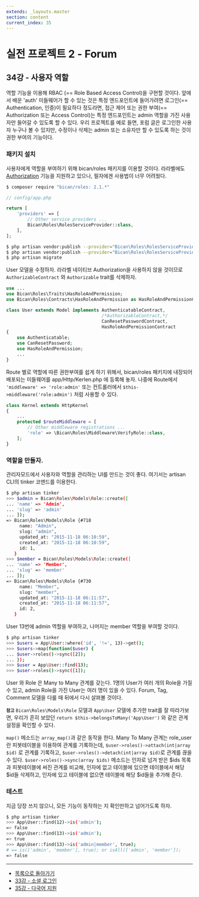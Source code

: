 ```yaml
---
extends: _layouts.master
section: content
current_index: 35
---
```


# 실전 프로젝트 2 - Forum

## 34강 - 사용자 역할

역할 기능을 이용해 RBAC (== Role Based Access Control)을 구현할 것이다. 앞에서 배운 'auth' 미들웨어가 할 수 있는 것은 특정 엔드포인트에 들어가려면 로그인(== Authentication, 인증)이 필요하다 정도라면, 접근 제어 또는 권한 부여(== Authorization 또는 Access Control)는 특정 엔드포인트는 admin 역할을 가진 사용자만 들어갈 수 있도록 할 수 있다. 우리 프로젝트를 예로 들면, 포럼 글은 로그인한 사용자 누구나 볼 수 있지만, 수정이나 삭제는 admin 또는 소유자만 할 수 있도록 하는 것이 권한 부여의 기능이다. 

### 패키지 설치

사용자에게 역할을 부여하기 위해 bican/roles 패키지를 이용할 것이다. 라라벨에도 [Authorization](http://laravel.com/docs/authorization) 기능을 지원하고 있으나, 필자에겐 사용법이 너무 어려웠다.
 
```bash
$ composer require "bican/roles: 2.1.*"
```

```php
// config/app.php

return [
    'providers' => [
        // Other service providers ...
        Bican\Roles\RolesServiceProvider::class,
    ],
];
```

```bash
$ php artisan vendor:publish --provider="Bican\Roles\RolesServiceProvider" --tag=config
$ php artisan vendor:publish --provider="Bican\Roles\RolesServiceProvider" --tag=migrations
$ php artisan migrate
```

User 모델을 수정하자. 라라벨 네이티브 Authorization을 사용하지 않을 것이므로 `AuthorizableContract` 와 `Authorizable` trait를 삭제하자.

```php
use ...
use Bican\Roles\Traits\HasRoleAndPermission;
use Bican\Roles\Contracts\HasRoleAndPermission as HasRoleAndPermissionContract;

class User extends Model implements AuthenticatableContract,
                                    /*AuthorizableContract,*/
                                    CanResetPasswordContract,
                                    HasRoleAndPermissionContract
{
    use Authenticatable;
    use CanResetPassword;
    use HasRoleAndPermission;
    ...
}
```

Route 별로 역할에 따른 권한부여를 쉽게 하기 위해서, bican/roles 패키지에 내장되어 배포되는 미들웨어를 app/Http/Kerlen.php 에 등록해 놓자. 나중에 Route에서 `'middleware' => 'role:admin'` 또는 컨트롤러에서 `$this->middleware('role:admin')` 처럼 사용할 수 있다.
 
```php
class Kernel extends HttpKernel
{
    ...
    protected $routeMiddleware = [
        // Other middleware registrations ...
        'role' => \Bican\Roles\Middleware\VerifyRole::class,
    ];
}
```

### 역할을 만들자.

관리자모드에서 사용자와 역할을 관리하는 UI를 만드는 것이 좋다. 여기서는 artisan CLI의 tinker 코맨드를 이용한다.

```bash
$ php artisan tinker
>>> $admin = Bican\Roles\Models\Role::create([
... 'name' => 'Admin',
... 'slug' => 'admin'
... ]);
=> Bican\Roles\Models\Role {#718
     name: "Admin",
     slug: "admin",
     updated_at: "2015-11-18 06:10:59",
     created_at: "2015-11-18 06:10:59",
     id: 1,
   }
>>> $member = Bican\Roles\Models\Role::create([
... 'name' => 'Member',
... 'slug' => 'member'
... ]);
=> Bican\Roles\Models\Role {#730
     name: "Member",
     slug: "member",
     updated_at: "2015-11-18 06:11:57",
     created_at: "2015-11-18 06:11:57",
     id: 2,
   }
```

User 13번에 admin 역할을 부여하고, 나머지는 member 역할을 부여할 것이다. 

```bash
$ php artisan tinker
>>> $users = App\User::where('id', '!=', 13)->get();
>>> $users->map(function($user) {
... $user->roles()->sync([2]);
... });
>>> $user = App\User::find(13);
>>> $user->roles()->sync([1]);
```

User 와 Role 은 Many to Many 관계를 갖는다. 1명의 User가 여러 개의 Role을 가질 수 있고, admin Role을 가진 User는 여러 명이 있을 수 있다. Forum, Tag, Comment 모델을 다룰 때 뒤에서 다시 살펴볼 것이다. 

**`참고`** `Bican\Roles\Models\Role` 모델과 `App\User` 모델에 추가한 trait를 잘 따라가보면, 우리가 흔히 보았던 `return $this->belongsToMany('App\User')` 와 같은 관계 설정을 확인할 수 있다.

`map()` 메소드는 `array_map()`과 같은 동작을 한다. Many To Many 관계는 role_user 란 피봇테이블을 이용하여 관계를 기록하는데, `$user->roles()->attach(int|array $id)` 로 관계를 기록하고, `$user->roles()->detach(int|array $id)`로 관계를 끊을 수 있다. `$user->roles()->sync(array $ids)` 메소드는 인자로 넘겨 받은 $ids 목록과 피봇테이블에 써진 관계를 비교해, 인자에 없고 테이블에 있으면 테이블에서 해당 $id들 삭제하고, 인자에 있고 테이블에 없으면 테이블에 해당 $id들을 추가해 준다.
  
### 테스트

지금 당장 쓰지 않으니, 모든 기능이 동작하는 지 확인만하고 넘어가도록 하자.

```bash
$ php artisan tinker
>>> App\User::find(12)->is('admin'); 
=> false
>>> App\User::find(13)->is('admin');
=> true
>>> App\User::find(13)->is('admin|member', true); 
# == is(['admin', 'member'], true); or isAll(['admin', 'member']);
=> false
```

<!--@start-->
---

- [목록으로 돌아가기](../readme.md)
- [33강 - 소셜 로그인](33-social-login.md)
- [35강 - 다국어 지원](35-locale.md)
<!--@end-->

